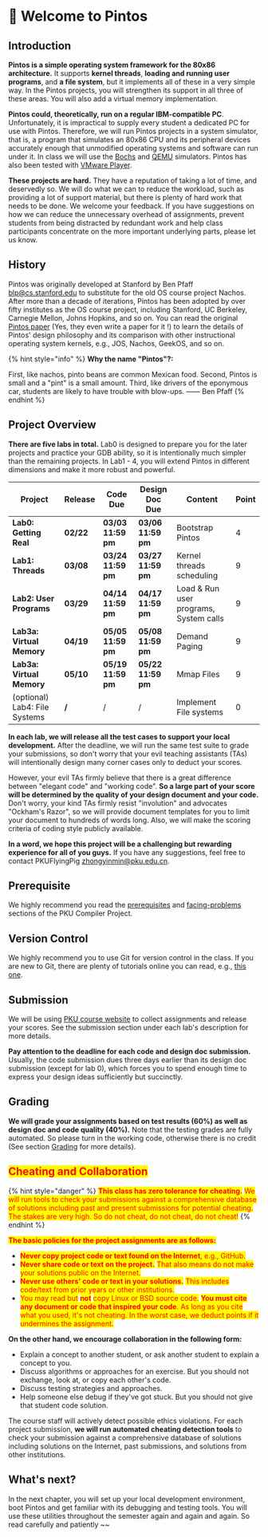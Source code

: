 # 🌈 Welcome to Pintos

## Introduction

**Pintos is a simple operating system framework for the 80x86 architecture.** It supports **kernel threads**, **loading and running user programs**, and **a file system**, but it implements all of these in a very simple way. In the Pintos projects, you will strengthen its support in all three of these areas. You will also add a virtual memory implementation.

**Pintos could, theoretically, run on a regular IBM-compatible PC**. Unfortunately, it is impractical to supply every student a dedicated PC for use with Pintos. Therefore, we will run Pintos projects in a system simulator, that is, a program that simulates an 80x86 CPU and its peripheral devices accurately enough that unmodified operating systems and software can run under it. In class we will use the [Bochs](http://bochs.sourceforge.net) and [QEMU](http://fabrice.bellard.free.fr/qemu/) simulators. Pintos has also been tested with [VMware Player](http://www.vmware.com).

**These projects are hard.** They have a reputation of taking a lot of time, and deservedly so. We will do what we can to reduce the workload, such as providing a lot of support material, but there is plenty of hard work that needs to be done. We welcome your feedback. If you have suggestions on how we can reduce the unnecessary overhead of assignments, prevent students from being distracted by redundant work and help class participants concentrate on the more important underlying parts, please let us know.

## History

Pintos was originally developed at Stanford by Ben Pfaff [blp@cs.stanford.edu](mailto:blp@cs.stanford.edu) to substitute for the old OS course project Nachos. After more than a decade of iterations, Pintos has been adopted by over fifty institutes as the OS course project, including Stanford, UC Berkeley, Carnegie Mellon, Johns Hopkins, and so on. You can read the original [Pintos paper](https://benpfaff.org/papers/pintos.pdf) (Yes, they even write a paper for it !) to learn the details of Pintos' design philosophy and its comparison with other instructional operating system kernels, e.g., JOS, Nachos, GeekOS, and so on.

{% hint style="info" %}
**Why the name "Pintos"?:**

First, like nachos, pinto beans are common Mexican food. Second, Pintos is small and a "pint" is a small amount. Third, like drivers of the eponymous car, students are likely to have trouble with blow-ups. —— Ben Pfaff
{% endhint %}

## Project Overview

**There are five labs in total.** Lab0 is designed to prepare you for the later projects and practice your GDB ability, so it is intentionally much simpler than the remaining projects. In Lab1 - 4, you will extend Pintos in different dimensions and make it more robust and powerful.

| Project                       | Release   | Code Due           | Design Doc Due     | Content                                | Point |
| ----------------------------- | --------- | ------------------ | ------------------ | -------------------------------------- | ----- |
| **Lab0: Getting Real**        | **02/22** | **03/03 11:59 pm** | **03/06 11:59 pm** | Bootstrap Pintos                       | 4     |
| **Lab1: Threads**             | **03/08** | **03/24 11:59 pm** | **03/27 11:59 pm** | Kernel threads scheduling              | 9     |
| **Lab2: User Programs**       | **03/29** | **04/14 11:59 pm** | **04/17 11:59 pm** | Load & Run user programs, System calls | 9     |
| **Lab3a: Virtual Memory**     | **04/19** | **05/05 11:59 pm** | **05/08 11:59 pm** | Demand Paging                          | 9     |
| **Lab3a: Virtual Memory**     | **05/10** | **05/19 11:59 pm** | **05/22 11:59 pm** | Mmap Files                             | 9     |
| (optional) Lab4: File Systems | **/**     | /                  | /                  | Implement File systems                 | 0     |

**In each lab, we will release all the test cases to support your local development.** After the deadline, we will run the same test suite to grade your submissions, so don't worry that your evil teaching assistants (TAs) will intentionally design many corner cases only to deduct your scores.

However, your evil TAs firmly believe that there is a great difference between "elegant code" and "working code". **So a large part of your score will be determined by the quality of your design document and your code.** Don't worry, your kind TAs firmly resist "involution" and advocates "Ockham's Razor", so we will provide document templates for you to limit your document to hundreds of words long. Also, we will make the scoring criteria of coding style publicly available.

**In a word, we hope this project will be a challenging but rewarding experience for all of you guys.** If you have any suggestions, feel free to contact PKUFlyingPig zhongyinmin@pku.edu.cn.

## Prerequisite

We highly recommend you read the [prerequisites](https://pku-minic.github.io/online-doc/#/preface/prerequisites) and [facing-problems](https://pku-minic.github.io/online-doc/#/preface/facing-problems) sections of the PKU Compiler Project.

## Version Control

We highly recommend you to use Git for version control in the class. If you are new to Git, there are plenty of tutorials online you can read, e.g., [this one](https://csdiy.wiki/%E5%BF%85%E5%AD%A6%E5%B7%A5%E5%85%B7/Git/).

## Submission

We will be using [PKU course website](https://course.pku.edu.cn) to collect assignments and release your scores. See the submission section under each lab's description for more details.

**Pay attention to the deadline for each code and design doc submission.** Usually, the code submission dues three days earlier than its design doc submission (except for lab 0), which forces you to spend enough time to express your design ideas sufficiently but succinctly.

## Grading

**We will grade your assignments based on test results (60%) as well as design doc and code quality (40%).** Note that the testing grades are fully automated. So please turn in the working code, otherwise there is no credit (See section [Grading](getting-started/grading.md) for more details).

## <mark style="color:red;">Cheating and Collaboration</mark>

{% hint style="danger" %}
<mark style="color:red;">**This class has zero tolerance for cheating.**</mark> <mark style="color:red;"></mark><mark style="color:red;">We will run tools to check your submissions against a comprehensive database of solutions including past and present submissions for potential cheating. The stakes are very high. So do not cheat, do not cheat, do not cheat!</mark>
{% endhint %}

<mark style="color:red;">**The basic policies for the project assignments are as follows:**</mark>

* <mark style="color:red;">**Never copy project code or text found on the Internet**</mark><mark style="color:red;">, e.g., GitHub.</mark>
* <mark style="color:red;">**Never share code or text on the project.**</mark> <mark style="color:red;"></mark><mark style="color:red;">That also means do not make your solutions public on the Internet.</mark>
* <mark style="color:red;">**Never use others' code or text in your solutions.**</mark> <mark style="color:red;"></mark><mark style="color:red;">This includes code/text from prior years or other institutions.</mark>
* <mark style="color:red;">You may read but</mark> <mark style="color:red;"></mark><mark style="color:red;">**not**</mark> <mark style="color:red;"></mark><mark style="color:red;">copy Linux or BSD source code.</mark> <mark style="color:red;"></mark><mark style="color:red;">**You must cite any document or code that inspired your code**</mark><mark style="color:red;">. As long as you cite what you used, it's not cheating. In the worst case, we deduct points if it undermines the assignment.</mark>

**On the other hand, we encourage collaboration in the following form:**

* Explain a concept to another student, or ask another student to explain a concept to you.
* Discuss algorithms or approaches for an exercise. But you should not exchange, look at, or copy each other's code.
* Discuss testing strategies and approaches.
* Help someone else debug if they've got stuck. But you should not give that student code solution.

The course staff will actively detect possible ethics violations. For each project submission, **we will run automated cheating detection tools** to check your submission against a comprehensive database of solutions including solutions on the Internet, past submissions, and solutions from other institutions.

## What's next?

In the next chapter, you will set up your local development environment, boot Pintos and get familiar with its debugging and testing tools. You will use these utilities throughout the semester again and again and again. So read carefully and patiently \~\~

